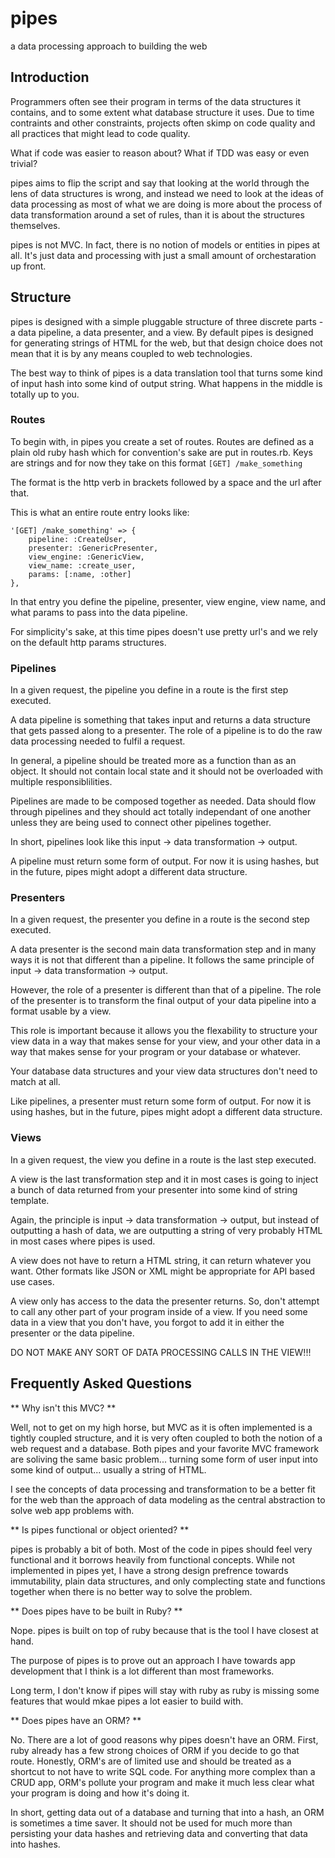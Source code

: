 pipes
=====

a data processing approach to building the web


## Introduction

Programmers often see their program in terms of the data structures it
contains, and  to some extent what database structure it uses. Due to time
contraints and other constraints, projects often skimp on code quality and all
practices that might lead to code quality.

What if code was easier to reason about? What if TDD was easy or even trivial? 

pipes aims to flip the script and say that looking at the world through the
lens of data structures is wrong, and instead we need to look at the ideas of
data processing as most of what we are doing is more about the process of data
transformation around a set of rules, than it is about the structures
themselves.

pipes is not MVC. In fact, there is no notion of models or entities in pipes at
all. It's just data and processing with just a small amount of orchestaration
up front.

## Structure

pipes is designed with a simple pluggable structure of three discrete parts - a
data pipeline, a data presenter, and a view. By default pipes is designed for
generating strings of HTML for the web, but that design choice does not mean
that it is by any means coupled to web technologies.

The best way to think of pipes is a data translation tool that turns some kind
of input hash into some kind of output string. What happens in the middle is
totally up to you.

### Routes

To begin with, in pipes you create a set of routes. Routes are defined as a
plain old ruby hash which for convention's sake are put in routes.rb. Keys are
strings and for now they take on this format `[GET] /make_something`

The format is the http verb in brackets followed by a space and the url after that.

This is what an entire route entry looks like:

    '[GET] /make_something' => {
        pipeline: :CreateUser,
        presenter: :GenericPresenter,
        view_engine: :GenericView,
        view_name: :create_user,
        params: [:name, :other]
    },

In that entry you define the pipeline, presenter, view engine, view name, and
what params to pass into the data pipeline.

For simplicity's sake, at this time pipes doesn't use pretty url's and we rely
on the default http params structures.

### Pipelines

In a given request, the pipeline you define in a route is the first step executed.

A data pipeline is something that takes input and returns a data structure that
gets passed along to a presenter. The role of a pipeline is to do the raw data
processing needed to fulfil a request. 

In general, a pipeline should be treated more as a function than as an object.
It should not contain local state and it should not be overloaded with multiple
responsiblilities.

Pipelines are made to be composed together as needed. Data should flow through
pipelines and they should act totally independant of one another unless they
are being used to connect other pipelines together.

In short, pipelines look like this input -> data transformation -> output.

A pipeline must return some form of output. For now it is using hashes, but in
the future, pipes might adopt a different data structure.


### Presenters

In a given request, the presenter you define in a route is the second step executed.

A data presenter is the second main data transformation step and in many ways
it is not that different than a pipeline. It follows the same principle of
input -> data transformation -> output. 

However, the role of a presenter is different than that of a pipeline. The role
of the presenter is to transform the final output of your data pipeline into a
format usable by a view.

This role is important because it allows you the flexability to structure your
view data in a way that makes sense for your view, and your other data in a way
that makes sense for your program or your database or whatever.

Your database data structures and your view data structures don't need to match at all.

Like pipelines, a presenter must return some form of output. For now it is 
using hashes, but in the future, pipes might adopt a different data structure.


### Views

In a given request, the view you define in a route is the last step executed.

A view is the last transformation step and it in most cases is going to inject
a bunch of data returned from your presenter into some kind of string template.

Again, the principle is input -> data transformation -> output, but instead of
outputting a hash of data, we are outputting a string of very probably HTML in
most cases where pipes is used.

A view does not have to return a HTML string, it can return whatever you want.
Other formats like JSON or XML might be appropriate for API based use cases.

A view only has access to the data the presenter returns. So, don't attempt to
call any other part of your program inside of a view. If you need some data in
a view that you don't have, you forgot to add it in either the presenter or the
data pipeline.

DO NOT MAKE ANY SORT OF DATA PROCESSING CALLS IN THE VIEW!!!

## Frequently Asked Questions

** Why isn't this MVC? **

Well, not to get on my high horse, but MVC as it is often implemented is a tightly
coupled structure, and it is very often coupled to both the notion of a web request
and a database. Both pipes and your favorite MVC framework are soliving the same 
basic problem... turning some form of user input into some kind of output... usually 
a string of HTML. 

I see the concepts of data processing and transformation to be a better fit
for the web than the approach of data modeling as the central abstraction to solve
web app problems with. 

** Is pipes functional or object oriented? **

pipes is probably a bit of both. Most of the code in pipes should feel very
functional and it borrows heavily from functional concepts. While not
implemented in pipes yet, I have a strong design prefrence towards
immutability, plain data structures, and only complecting state and functions 
together when there is no better way to solve the problem.

** Does pipes have to be built in Ruby? **

Nope. pipes is built on top of ruby because that is the tool I have closest at hand. 

The purpose of pipes is to prove out an approach I have towards app development
that I think is a lot different than most frameworks.

Long term, I don't know if pipes will stay with ruby as ruby is missing some
features that would mkae pipes a lot easier to build with.

** Does pipes have an ORM? **

No. There are a lot of good reasons why pipes doesn't have an ORM. First, ruby already
has a few strong choices of ORM if you decide to go that route. Honestly, ORM's
are of limited use and should be treated as a shortcut to not have to write
SQL code. For anything more complex than a CRUD app, ORM's pollute your program
and make it much less clear what your program is doing and how it's doing it.

In short, getting data out of a database and turning that into a hash, an ORM
is sometimes a time saver. It should not be used for much more than persisting
your data hashes and retrieving data and converting that data into hashes.
